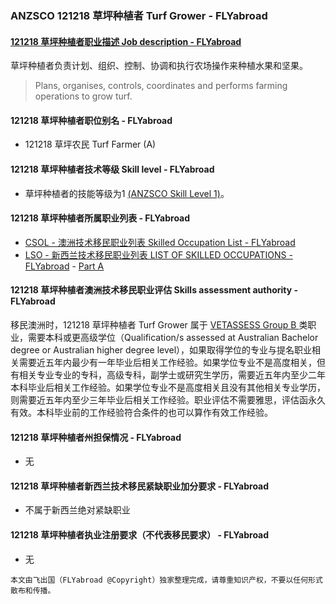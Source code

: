 ### ANZSCO 121218 草坪种植者 Turf Grower - FLYabroad ###

####  [121218 草坪种植者职业描述 Job description - FLYabroad](http://www.flyabroadvisa.com/anzsco/1212.html#121218)

草坪种植者负责计划、组织、控制、协调和执行农场操作来种植水果和坚果。

> Plans, organises, controls, coordinates and performs farming operations to grow turf.

#### 121218 草坪种植者职位别名 - FLYabroad
 
- 121218 草坪农民 Turf Farmer (A)

#### 121218 草坪种植者技术等级 Skill level - FLYabroad

- 草坪种植者的技能等级为1 [(ANZSCO Skill Level 1)](http://www.flyabroadvisa.com/anzsco/)。

#### 121218 草坪种植者所属职业列表 - FLYabroad

- [CSOL - 澳洲技术移民职业列表 Skilled Occupation List - FLYabroad](http://www.flyabroadvisa.com/sol/)
- [LSO - 新西兰技术移民职业列表 LIST OF SKILLED OCCUPATIONS - FLYabroad](http://nz.flyabroadvisa.com/lso/) - [Part A](parta)

#### 121218 草坪种植者澳洲技术移民职业评估 Skills assessment authority - FLYabroad

移民澳洲时，121218 草坪种植者 Turf Grower  属于 [VETASSESS Group B ](http://www.flyabroadvisa.com/ass/vetassess.html)类职业，需要本科或更高级学位（Qualification/s assessed at Australian Bachelor degree or Australian higher degree level），如果取得学位的专业与提名职业相关需要近五年内最少有一年毕业后相关工作经验。如果学位专业不是高度相关，但有相关专业专业的专科，高级专科，副学士或研究生学历，需要近五年内至少二年本科毕业后相关工作经验。如果学位专业不是高度相关且没有其他相关专业学历，则需要近五年内至少三年毕业后相关工作经验。职业评估不需要雅思，评估函永久有效。本科毕业前的工作经验符合条件的也可以算作有效工作经验。

#### 121218 草坪种植者州担保情况 - FLYabroad

- 无

#### 121218 草坪种植者新西兰技术移民紧缺职业加分要求 - FLYabroad

- 不属于新西兰绝对紧缺职业

#### 121218 草坪种植者执业注册要求（不代表移民要求） - FLYabroad

- 无

`本文由飞出国（FLYabroad @Copyright）独家整理完成，请尊重知识产权，不要以任何形式散布和传播。`